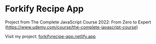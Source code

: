 # Forkify Recipe App

Project from The Complete JavaScript Course 2022: From Zero to Expert (https://www.udemy.com/course/the-complete-javascript-course)

Visit my project: [forkifyrecipe-app.netlify.app](https://forkifyrecipe-app.netlify.app/)
